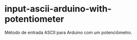 # input-ascii-arduino-with-potentiometer
Método de entrada ASCII para Arduino com um potenciômetro.
